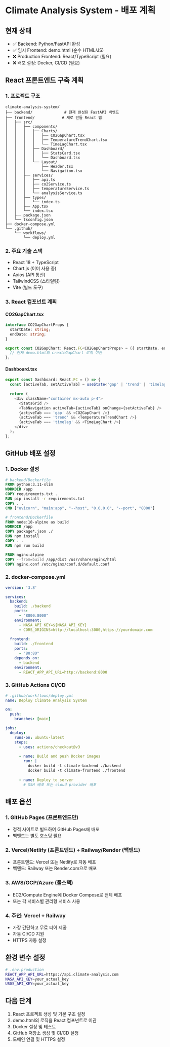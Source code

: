 # Climate Analysis System - 배포 계획

## 현재 상태
- ✅ Backend: Python/FastAPI 완성
- ✅ 임시 Frontend: demo.html (순수 HTML/JS)
- ❌ Production Frontend: React/TypeScript (필요)
- ❌ 배포 설정: Docker, CI/CD (필요)

## React 프론트엔드 구축 계획

### 1. 프로젝트 구조
```
climate-analysis-system/
├── backend/              # 현재 완성된 FastAPI 백엔드
├── frontend/            # 새로 만들 React 앱
│   ├── src/
│   │   ├── components/
│   │   │   ├── Charts/
│   │   │   │   ├── CO2GapChart.tsx
│   │   │   │   ├── TemperatureTrendChart.tsx
│   │   │   │   └── TimeLagChart.tsx
│   │   │   ├── Dashboard/
│   │   │   │   ├── StatsCard.tsx
│   │   │   │   └── Dashboard.tsx
│   │   │   └── Layout/
│   │   │       ├── Header.tsx
│   │   │       └── Navigation.tsx
│   │   ├── services/
│   │   │   ├── api.ts
│   │   │   ├── co2Service.ts
│   │   │   ├── temperatureService.ts
│   │   │   └── analysisService.ts
│   │   ├── types/
│   │   │   └── index.ts
│   │   ├── App.tsx
│   │   └── index.tsx
│   ├── package.json
│   └── tsconfig.json
├── docker-compose.yml
└── .github/
    └── workflows/
        └── deploy.yml
```

### 2. 주요 기술 스택
- React 18 + TypeScript
- Chart.js (이미 사용 중)
- Axios (API 통신)
- TailwindCSS (스타일링)
- Vite (빌드 도구)

### 3. React 컴포넌트 계획

#### CO2GapChart.tsx
```typescript
interface CO2GapChartProps {
  startDate: string;
  endDate: string;
}

export const CO2GapChart: React.FC<CO2GapChartProps> = ({ startDate, endDate }) => {
  // 현재 demo.html의 createGapChart 로직 이관
};
```

#### Dashboard.tsx
```typescript
export const Dashboard: React.FC = () => {
  const [activeTab, setActiveTab] = useState<'gap' | 'trend' | 'timelag'>('gap');
  
  return (
    <div className="container mx-auto p-4">
      <StatsGrid />
      <TabNavigation activeTab={activeTab} onChange={setActiveTab} />
      {activeTab === 'gap' && <CO2GapChart />}
      {activeTab === 'trend' && <TemperatureTrendChart />}
      {activeTab === 'timelag' && <TimeLagChart />}
    </div>
  );
};
```

## GitHub 배포 설정

### 1. Docker 설정
```dockerfile
# backend/Dockerfile
FROM python:3.11-slim
WORKDIR /app
COPY requirements.txt .
RUN pip install -r requirements.txt
COPY . .
CMD ["uvicorn", "main:app", "--host", "0.0.0.0", "--port", "8000"]

# frontend/Dockerfile
FROM node:18-alpine as build
WORKDIR /app
COPY package*.json ./
RUN npm install
COPY . .
RUN npm run build

FROM nginx:alpine
COPY --from=build /app/dist /usr/share/nginx/html
COPY nginx.conf /etc/nginx/conf.d/default.conf
```

### 2. docker-compose.yml
```yaml
version: '3.8'

services:
  backend:
    build: ./backend
    ports:
      - "8000:8000"
    environment:
      - NASA_API_KEY=${NASA_API_KEY}
      - CORS_ORIGINS=http://localhost:3000,https://yourdomain.com
    
  frontend:
    build: ./frontend
    ports:
      - "80:80"
    depends_on:
      - backend
    environment:
      - REACT_APP_API_URL=http://backend:8000
```

### 3. GitHub Actions CI/CD
```yaml
# .github/workflows/deploy.yml
name: Deploy Climate Analysis System

on:
  push:
    branches: [main]

jobs:
  deploy:
    runs-on: ubuntu-latest
    steps:
      - uses: actions/checkout@v3
      
      - name: Build and push Docker images
        run: |
          docker build -t climate-backend ./backend
          docker build -t climate-frontend ./frontend
          
      - name: Deploy to server
        # SSH 배포 또는 cloud provider 배포
```

## 배포 옵션

### 1. GitHub Pages (프론트엔드만)
- 정적 사이트로 빌드하여 GitHub Pages에 배포
- 백엔드는 별도 호스팅 필요

### 2. Vercel/Netlify (프론트엔드) + Railway/Render (백엔드)
- 프론트엔드: Vercel 또는 Netlify로 자동 배포
- 백엔드: Railway 또는 Render.com으로 배포

### 3. AWS/GCP/Azure (풀스택)
- EC2/Compute Engine에 Docker Compose로 전체 배포
- 또는 각 서비스별 관리형 서비스 사용

### 4. 추천: Vercel + Railway
- 가장 간단하고 무료 티어 제공
- 자동 CI/CD 지원
- HTTPS 자동 설정

## 환경 변수 설정
```bash
# .env.production
REACT_APP_API_URL=https://api.climate-analysis.com
NASA_API_KEY=your_actual_key
USGS_API_KEY=your_actual_key
```

## 다음 단계
1. React 프로젝트 생성 및 기본 구조 설정
2. demo.html의 로직을 React 컴포넌트로 이관
3. Docker 설정 및 테스트
4. GitHub 저장소 생성 및 CI/CD 설정
5. 도메인 연결 및 HTTPS 설정